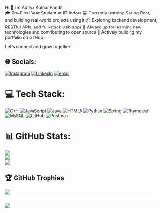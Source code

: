 Hi 👋 I'm Aditya Kumar Pandit<br>
🎓 Pre-Final Year Student at IIT Indore
💻 Currently learning Spring Boot, and building real-world projects using it
📦 Exploring backend development, RESTful APIs, and full-stack web apps
🚀 Always up for learning new technologies and contributing to open source
📍 Actively building my portfolio on GitHub

Let's connect and grow together!
## 🌐 Socials:
[![Instagram](https://img.shields.io/badge/Instagram-%23E4405F.svg?logo=Instagram&logoColor=white)](https://instagram.com/adityapandit0_0) [![LinkedIn](https://img.shields.io/badge/LinkedIn-%230077B5.svg?logo=linkedin&logoColor=white)](https://linkedin.com/in/aditya-pandit-iiti) [![email](https://img.shields.io/badge/Email-D14836?logo=gmail&logoColor=white)](mailto:batmanpandit2005@gmail.com) 

# 💻 Tech Stack:
![C++](https://img.shields.io/badge/c++-%2300599C.svg?style=for-the-badge&logo=c%2B%2B&logoColor=white) ![JavaScript](https://img.shields.io/badge/javascript-%23323330.svg?style=for-the-badge&logo=javascript&logoColor=%23F7DF1E) ![Java](https://img.shields.io/badge/java-%23ED8B00.svg?style=for-the-badge&logo=openjdk&logoColor=white) ![HTML5](https://img.shields.io/badge/html5-%23E34F26.svg?style=for-the-badge&logo=html5&logoColor=white) ![Python](https://img.shields.io/badge/python-3670A0?style=for-the-badge&logo=python&logoColor=ffdd54) ![Spring](https://img.shields.io/badge/spring-%236DB33F.svg?style=for-the-badge&logo=spring&logoColor=white) ![Thymeleaf](https://img.shields.io/badge/Thymeleaf-%23005C0F.svg?style=for-the-badge&logo=Thymeleaf&logoColor=white) ![MySQL](https://img.shields.io/badge/mysql-4479A1.svg?style=for-the-badge&logo=mysql&logoColor=white) ![GitHub](https://img.shields.io/badge/github-%23121011.svg?style=for-the-badge&logo=github&logoColor=white) ![Postman](https://img.shields.io/badge/Postman-FF6C37?style=for-the-badge&logo=postman&logoColor=white)
# 📊 GitHub Stats:
![](https://github-readme-stats.vercel.app/api?username=aayien-IITI&theme=dark&hide_border=false&include_all_commits=true&count_private=false)<br/>
![](https://nirzak-streak-stats.vercel.app/?user=aayien-IITI&theme=dark&hide_border=false)<br/>
![](https://github-readme-stats.vercel.app/api/top-langs/?username=aayien-IITI&theme=dark&hide_border=false&include_all_commits=true&count_private=false&layout=compact)

## 🏆 GitHub Trophies
![](https://github-profile-trophy.vercel.app/?username=aayien-IITI&theme=radical&no-frame=false&no-bg=true&margin-w=4)

---
[![](https://visitcount.itsvg.in/api?id=aayien-IITI&icon=0&color=0)](https://visitcount.itsvg.in)

<!-- Proudly created with GPRM ( https://gprm.itsvg.in ) -->

